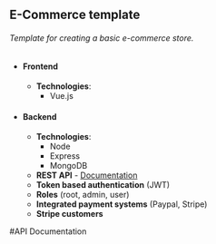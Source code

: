 ## E-Commerce template  

###### Template for creating a basic e-commerce store.

+ #### Frontend  
	+ **Technologies**:
		+ Vue.js

+ #### Backend  
	+ **Technologies**:
		+ Node
		+ Express
		+ MongoDB
	+ **REST API** - [Documentation](#API-Documentation)
	+ **Token based authentication** (JWT)
	+ **Roles** (root, admin, user)
	+ **Integrated payment systems** (Paypal, Stripe)
	+ **Stripe customers**

#API Documentation